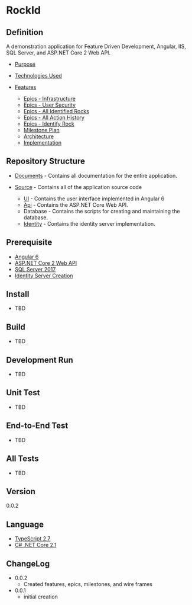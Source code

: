 RockId
======

Definition
----------

A demonstration application for Feature Driven Development, Angular, IIS, SQL Server, and ASP.NET Core 2 Web API.

- [Purpose](Documents/PURPOSE.md)
- [Technologies Used](Documents/TECHNOLOGIES.md)
- [Features](Documents/FEATURES.md)

  - [Epics - Infrastructure](Documents/EPICS-INFRASTRUCTURE.md)
  - [Epics - User Security](Documents/EPICS-USER_SECURITY.md)
  - [Epics - All Identified Rocks](Documents/EPICS-ALL_ROCKS.md)
  - [Epics - All Action History](Documents/EPICS-ALL_ACTIONS.md)
  - [Epics - Identify Rock](Documents/EPICS-IDENTIFY_ROCK.md)
  - [Milestone Plan](Documents/MILESTONES.md)
  - [Architecture](Documents/ARCHITECTURE.md)
  - [Implementation](Documents/IMPLEMENTATION.md)

Repository Structure
--------------------

- [Documents](Documents) - Contains all documentation for the entire application.
- [Source](Source) - Contains all of the application source code

  - [UI](Source/UI/rock-id) - Contains the user interface implemented in Angular 6
  - [Api](Source/Api) - Contains the ASP.NET Core Web API.
  - Database - Contains the scripts for creating and maintaining the database.
  - [Identity](Source/Identity) - Contains the identity server implementation.

Prerequisite
------------

- [Angular 6](https://angular.io/)
- [ASP.NET Core 2 Web API](https://docs.microsoft.com/en-us/aspnet/core/web-api/?view=aspnetcore-2.1)
- [SQL Server 2017](https://docs.microsoft.com/en-us/sql/sql-server/install/planning-a-sql-server-installation?view=sql-server-2017)
- [Identity Server Creation](Documents/IDENTITYSERVERCREATION.md)

Install
-------

- TBD

Build
-------

- TBD

Development Run
---------------

- TBD

Unit Test
---------

- TBD

End-to-End Test
---------------

- TBD

All Tests
---------

- TBD

Version
-------

0.0.2

Language
--------

- [TypeScript 2.7](https://www.typescriptlang.org/)
- [C# .NET Core 2.1](https://docs.microsoft.com/en-us/dotnet/core/)

ChangeLog
---------

- 0.0.2
  - Created features, epics, milestones, and wire frames
- 0.0.1
  - initial creation
